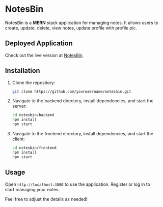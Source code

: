 # NotesBin

NotesBin is a **MERN** stack application for managing notes. It allows users to create, update, delete, view notes, update profile with profile pic.

## Deployed Application

Check out the live version at [NotesBin](https://notes-bin-c7bh.vercel.app).

## Installation

1. Clone the repository:
    ```bash
    git clone https://github.com/yourusername/notesbin.git
    ```
2. Navigate to the backend directory, install dependencies, and start the server:
    ```bash
    cd notesbin/backend
    npm install
    npm start
    ```
3. Navigate to the frontend directory, install dependencies, and start the client:
    ```bash
    cd notesbin/frontend
    npm install
    npm start
    ```

## Usage

Open `http://localhost:3000` to use the application. Register or log in to start managing your notes.


Feel free to adjust the details as needed!
